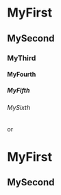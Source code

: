 # MyFirst
## MySecond
### MyThird
#### MyFourth
##### MyFifth
###### MySixth

or

MyFirst
===
MySecond
---
